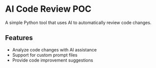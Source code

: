 # AI Code Review POC

A simple Python tool that uses AI to automatically review code changes.

## Features

- Analyze code changes with AI assistance
- Support for custom prompt files
- Provide code improvement suggestions
